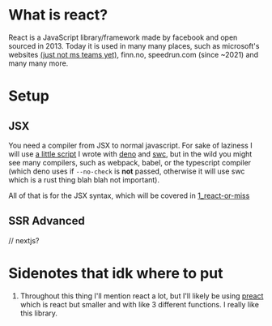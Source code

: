 # What is react?
React is a JavaScript library/framework made by facebook and open sourced in 2013. Today it is used in many many places, such as microsoft's websites [(just not ms teams yet)](https://twitter.com/rishmsft/status/1408085784016539653), finn.no, speedrun.com (since ~2021) and many many more. 

# Setup

## JSX
You need a compiler from JSX to normal javascript. For sake of laziness I will use [a little script](../compiler.ts) I wrote with [deno](https://deno.land) and [swc](https://deno.land/x/swc), but in the wild you might see many compilers, such as webpack, babel, or the typescript compiler (which deno uses if `--no-check` is **not** passed, otherwise it will use swc which is a rust thing blah blah not important).

All of that is for the JSX syntax, which will be covered in [1_react-or-miss](../1_react-or-miss/)

## SSR Advanced
// nextjs?

# Sidenotes that idk where to put

1. Throughout this thing I'll mention react a lot, but I'll likely be using [preact](https://preactjs.com/) which is react but smaller and with like 3 different functions. I really like this library.

